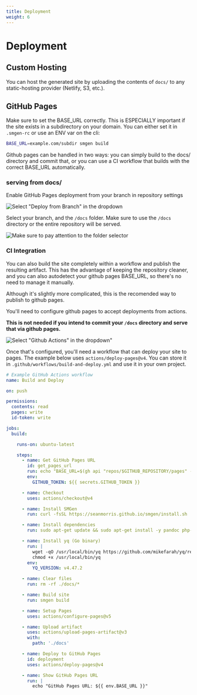 ```yaml
---
title: Deployment
weight: 6
---
```


# Deployment

## Custom Hosting

You can host the generated site by uploading the contents of `docs/` to any static-hosting provider (Netlify, S3, etc.).

## GitHub Pages

Make sure to set the BASE_URL correctly. This is ESPECIALLY important if the site exists in a subdirectory on your domain. You can either set it in `.smgen-rc` or use an ENV var on the cli:

```bash
BASE_URL=example.com/subdir smgen build
```


Github pages can be handled in two ways: you can simply build to the docs/ directory and commit that, or you can use a CI workflow that builds with the correct BASE_URL automatically.

### serving from docs/

Enable GitHub Pages deployment from your branch in repository settings

![Select "Deploy from Branch" in the dropdown](/github-pages-branch.png)

Select your branch, and the `/docs` folder. Make sure to use the `/docs` directory or the entire repository will be served.

![Make sure to pay attention to the folder selector](/github-pages-select-branch.png)

### CI Integration

You can also build the site completely within a workflow and publish the resulting artifact. This has the advantage of keeping the repository cleaner, and you can also autodetect your github pages BASE_URL, so there's no need to manage it manually.

Although it's slightly more complicated, this is the recomended way to publish to github pages.

You'll need to configure github pages to accept deployments from actions.

**This is not needed if you intend to commit your `/docs` directory and serve that via github pages.**

![Select "Github Actions" in the dropdown"](/github-pages-actions.png)

Once that's configured, you'll need a workflow that can deploy your site to pages. The example below uses `actions/deploy-pages@v4`. You can store it in `.github/workflows/build-and-deploy.yml` and  use it in your own project.

```yaml
# Example GitHub Actions workflow
name: Build and Deploy

on: push

permissions:
  contents: read
  pages: write
  id-token: write

jobs:
  build:

    runs-on: ubuntu-latest

    steps:
      - name: Get GitHub Pages URL
        id: get_pages_url
        run: echo "BASE_URL=$(gh api "repos/$GITHUB_REPOSITORY/pages" --jq '.html_url | rtrimstr("/")')" >> $GITHUB_ENV
        env:
          GITHUB_TOKEN: ${{ secrets.GITHUB_TOKEN }}

      - name: Checkout
        uses: actions/checkout@v4

      - name: Install SMGen
        run: curl -fsSL https://seanmorris.github.io/smgen/install.sh | sudo bash

      - name: Install dependencies
        run: sudo apt-get update && sudo apt-get install -y pandoc php-cli uuid

      - name: Install yq (Go binary)
        run: |
          wget -qO /usr/local/bin/yq https://github.com/mikefarah/yq/releases/download/${{ env.YQ_VERSION }}/yq_linux_amd64
          chmod +x /usr/local/bin/yq
        env:
          YQ_VERSION: v4.47.2

      - name: Clear files
        run: rm -rf ./docs/*

      - name: Build site
        run: smgen build

      - name: Setup Pages
        uses: actions/configure-pages@v5

      - name: Upload artifact
        uses: actions/upload-pages-artifact@v3
        with:
          path: './docs'

      - name: Deploy to GitHub Pages
        id: deployment
        uses: actions/deploy-pages@v4

      - name: Show GitHub Pages URL
        run: |
          echo "GitHub Pages URL: ${{ env.BASE_URL }}"

```

